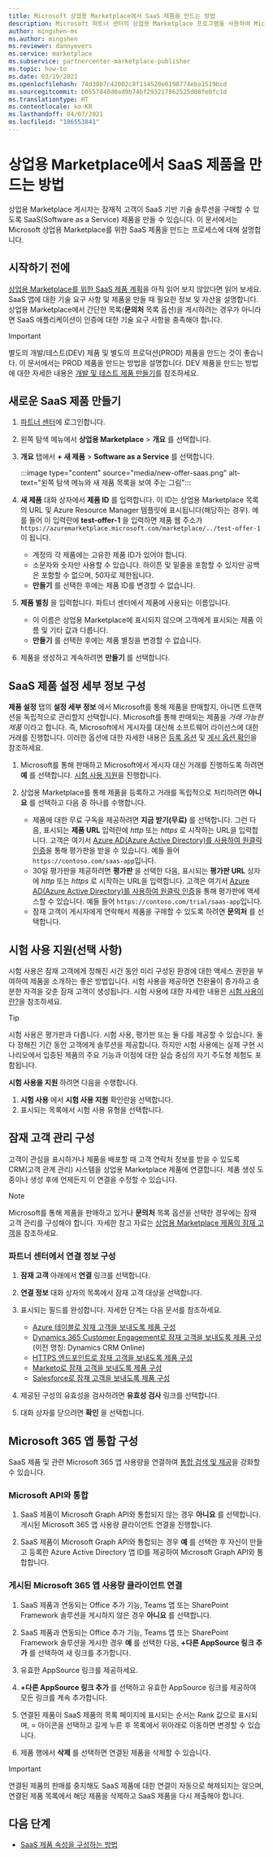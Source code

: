 ```yaml
---
title: Microsoft 상업용 Marketplace에서 SaaS 제품을 만드는 방법
description: Microsoft 파트너 센터의 상업용 Marketplace 프로그램을 사용하여 Microsoft AppSource, Azure Marketplace 또는 CSP(클라우드 솔루션 공급자) 프로그램을 통해 등록 또는 판매할 새 SaaS(Software as a Service) 제품을 만드는 방법을 알아봅니다.
author: mingshen-ms
ms.author: mingshen
ms.reviewer: dannyevers
ms.service: marketplace
ms.subservice: partnercenter-marketplace-publisher
ms.topic: how-to
ms.date: 03/19/2021
ms.openlocfilehash: 74d30b7c42002c8f134520e0198774eba1519bcd
ms.sourcegitcommit: b0557848d0ad9b74bf293217862525d08fe0fc1d
ms.translationtype: HT
ms.contentlocale: ko-KR
ms.lasthandoff: 04/07/2021
ms.locfileid: "106553841"
---
```

# <a name="how-to-create-a-saas-offer-in-the-commercial-marketplace"></a>상업용 Marketplace에서 SaaS 제품을 만드는 방법

상업용 Marketplace 게시자는 잠재적 고객이 SaaS 기반 기술 솔루션을 구매할 수 있도록 SaaS(Software as a Service) 제품을 만들 수 있습니다. 이 문서에서는 Microsoft 상업용 Marketplace를 위한 SaaS 제품을 만드는 프로세스에 대해 설명합니다.

## <a name="before-you-begin"></a>시작하기 전에

[상업용 Marketplace를 위한 SaaS 제품 계획](plan-saas-offer.md)을 아직 읽어 보지 않았다면 읽어 보세요. SaaS 앱에 대한 기술 요구 사항 및 제품을 만들 때 필요한 정보 및 자산을 설명합니다. 상업용 Marketplace에서 간단한 목록(**문의처** 목록 옵션)을 게시하려는 경우가 아니라면 SaaS 애플리케이션이 인증에 대한 기술 요구 사항을 충족해야 합니다.

> [!IMPORTANT]
> 별도의 개발/테스트(DEV) 제품 및 별도의 프로덕션(PROD) 제품을 만드는 것이 좋습니다. 이 문서에서는 PROD 제품을 만드는 방법을 설명합니다. DEV 제품을 만드는 방법에 대한 자세한 내용은 [개발 및 테스트 제품 만들기](create-saas-dev-test-offer.md)를 참조하세요.

## <a name="create-a-new-saas-offer"></a>새로운 SaaS 제품 만들기

1. [파트너 센터](https://partner.microsoft.com/dashboard/home)에 로그인합니다.
1. 왼쪽 탐색 메뉴에서 **상업용 Marketplace** > **개요** 를 선택합니다.
1. **개요** 탭에서 **+ 새 제품** > **Software as a Service** 를 선택합니다.

   :::image type="content" source="media/new-offer-saas.png" alt-text="왼쪽 탐색 메뉴와 새 제품 목록을 보여 주는 그림":::

1. **새 제품** 대화 상자에서 **제품 ID** 를 입력합니다. 이 ID는 상업용 Marketplace 목록의 URL 및 Azure Resource Manager 템플릿에 표시됩니다(해당하는 경우). 예를 들어 이 입력란에 **test-offer-1** 을 입력하면 제품 웹 주소가 `https://azuremarketplace.microsoft.com/marketplace/../test-offer-1`이 됩니다.
   + 계정의 각 제품에는 고유한 제품 ID가 있어야 합니다.
   + 소문자와 숫자만 사용할 수 있습니다. 하이픈 및 밑줄을 포함할 수 있지만 공백은 포함할 수 없으며, 50자로 제한됩니다.
   + **만들기** 를 선택한 후에는 제품 ID를 변경할 수 없습니다.

1. **제품 별칭** 을 입력합니다. 파트너 센터에서 제품에 사용되는 이름입니다.

   + 이 이름은 상업용 Marketplace에 표시되지 않으며 고객에게 표시되는 제품 이름 및 기타 값과 다릅니다.
   + **만들기** 를 선택한 후에는 제품 별칭을 변경할 수 없습니다.
1. 제품을 생성하고 계속하려면 **만들기** 를 선택합니다.

## <a name="configure-your-saas-offer-setup-details"></a>SaaS 제품 설정 세부 정보 구성

**제품 설정** 탭의 **설정 세부 정보** 에서 Microsoft를 통해 제품을 판매할지, 아니면 트랜잭션을 독립적으로 관리할지 선택합니다. Microsoft를 통해 판매되는 제품을 _거래 가능한 제품_ 이라고 합니다. 즉, Microsoft에서 게시자를 대신해 소프트웨어 라이선스에 대한 거래를 진행합니다. 이러한 옵션에 대한 자세한 내용은 [등록 옵션](plan-saas-offer.md#listing-options) 및 [게시 옵션 확인](determine-your-listing-type.md)을 참조하세요.

1. Microsoft를 통해 판매하고 Microsoft에서 게시자 대신 거래를 진행하도록 하려면 **예** 를 선택합니다. [시험 사용 지원](#enable-a-test-drive-optional)을 진행합니다.

1. 상업용 Marketplace를 통해 제품을 등록하고 거래를 독립적으로 처리하려면 **아니요** 를 선택하고 다음 중 하나를 수행합니다.
   + 제품에 대한 무료 구독을 제공하려면 **지금 받기(무료)** 를 선택합니다. 그런 다음, 표시되는 **제품 URL** 입력란에 *http* 또는 *https* 로 시작하는 URL을 입력합니다. 고객은 여기서 [Azure AD(Azure Active Directory)를 사용하여 원클릭 인증](azure-ad-saas.md)을 통해 평가판을 받을 수 있습니다. 예들 들어 `https://contoso.com/saas-app`입니다.
   + 30일 평가판을 제공하려면 **평가판** 을 선택한 다음, 표시되는 **평가판 URL** 상자에 *http* 또는 *https* 로 시작하는 URL을 입력합니다. 고객은 여기서 [Azure AD(Azure Active Directory)를 사용하여 원클릭 인증](azure-ad-saas.md)을 통해 평가판에 액세스할 수 있습니다. 예들 들어 `https://contoso.com/trial/saas-app`입니다.
   + 잠재 고객이 게시자에게 연락해서 제품을 구매할 수 있도록 하려면 **문의처** 를 선택합니다.

## <a name="enable-a-test-drive-optional"></a>시험 사용 지원(선택 사항)

시험 사용은 잠재 고객에게 정해진 시간 동안 미리 구성된 환경에 대한 액세스 권한을 부여하여 제품을 소개하는 좋은 방법입니다. 시험 사용을 제공하면 전환율이 증가하고 충분한 자격을 갖춘 잠재 고객이 생성됩니다. 시험 사용에 대한 자세한 내용은 [시험 사용이란?](./what-is-test-drive.md)을 참조하세요.

> [!TIP]
> 시험 사용은 평가판과 다릅니다. 시험 사용, 평가판 또는 둘 다를 제공할 수 있습니다. 둘 다 정해진 기간 동안 고객에게 솔루션을 제공합니다. 하지만 시험 사용에는 실제 구현 시나리오에서 입증된 제품의 주요 기능과 이점에 대한 실습 중심의 자기 주도형 체험도 포함됩니다.

**시험 사용을 지원** 하려면 다음을 수행합니다.
1.  **시험 사용** 에서 **시험 사용 지원** 확인란을 선택합니다.
1.  표시되는 목록에서 시험 사용 유형을 선택합니다.

## <a name="configure-lead-management"></a>잠재 고객 관리 구성

고객이 관심을 표시하거나 제품을 배포할 때 고객 연락처 정보를 받을 수 있도록 CRM(고객 관계 관리) 시스템을 상업용 Marketplace 제품에 연결합니다. 제품 생성 도중이나 생성 후에 언제든지 이 연결을 수정할 수 있습니다.

> [!NOTE]
> Microsoft를 통해 제품을 판매하고 있거나 **문의처** 목록 옵션을 선택한 경우에는 잠재 고객 관리를 구성해야 합니다. 자세한 참고 자료는 [상업용 Marketplace 제품의 잠재 고객](partner-center-portal/commercial-marketplace-get-customer-leads.md)을 참조하세요.

### <a name="configure-the-connection-details-in-partner-center"></a>파트너 센터에서 연결 정보 구성

1.  **잠재 고객** 아래에서 **연결** 링크를 선택합니다.
1. **연결 정보** 대화 상자의 목록에서 잠재 고객 대상을 선택합니다.
1. 표시되는 필드를 완성합니다. 자세한 단계는 다음 문서를 참조하세요.

   - [Azure 테이블로 잠재 고객을 보내도록 제품 구성](./partner-center-portal/commercial-marketplace-lead-management-instructions-azure-table.md#configure-your-offer-to-send-leads-to-the-azure-table)
   - [Dynamics 365 Customer Engagement로 잠재 고객을 보내도록 제품 구성](./partner-center-portal/commercial-marketplace-lead-management-instructions-dynamics.md#configure-your-offer-to-send-leads-to-dynamics-365-customer-engagement)(이전 명칭: Dynamics CRM Online)
   - [HTTPS 엔드포인트로 잠재 고객을 보내도록 제품 구성](./partner-center-portal/commercial-marketplace-lead-management-instructions-https.md#configure-your-offer-to-send-leads-to-the-https-endpoint)
   - [Marketo로 잠재 고객을 보내도록 제품 구성](./partner-center-portal/commercial-marketplace-lead-management-instructions-marketo.md#configure-your-offer-to-send-leads-to-marketo)
   - [Salesforce로 잠재 고객을 보내도록 제품 구성](./partner-center-portal/commercial-marketplace-lead-management-instructions-salesforce.md#configure-your-offer-to-send-leads-to-salesforce)

1. 제공된 구성의 유효성을 검사하려면 **유효성 검사** 링크를 선택합니다.
1. 대화 상자를 닫으려면 **확인** 을 선택합니다.

## <a name="configure-microsoft-365-app-integration"></a>Microsoft 365 앱 통합 구성

SaaS 제품 및 관련 Microsoft 365 앱 사용량을 연결하여 [통합 검색 및 제공](./plan-SaaS-offer.md)을 강화할 수 있습니다.

### <a name="integrate-with-microsoft-api"></a>Microsoft API와 통합

1. SaaS 제품이 Microsoft Graph API와 통합되지 않는 경우 **아니요** 를 선택합니다. 게시된 Microsoft 365 앱 사용량 클라이언트 연결을 진행합니다.  

1. SaaS 제품이 Microsoft Graph API와 통합되는 경우 **예** 를 선택한 후 자신이 만들고 등록한 Azure Active Directory 앱 ID를 제공하여 Microsoft Graph API와 통합합니다. 

### <a name="link-published-microsoft-365-app-consumption-clients"></a>게시된 Microsoft 365 앱 사용량 클라이언트 연결

1. SaaS 제품과 연동되는 Office 추가 기능, Teams 앱 또는 SharePoint Framework 솔루션을 게시하지 않은 경우 **아니요** 를 선택합니다.

1. SaaS 제품과 연동되는 Office 추가 기능, Teams 앱 또는 SharePoint Framework 솔루션을 게시한 경우 **예** 를 선택한 다음, **+다른 AppSource 링크 추가** 를 선택하여 새 링크를 추가합니다.  

1. 유효한 AppSource 링크를 제공하세요.

1. **+다른 AppSource 링크 추가** 를 선택하고 유효한 AppSource 링크를 제공하여 모든 링크를 계속 추가합니다.  

1. 연결된 제품이 SaaS 제품의 목록 페이지에 표시되는 순서는 Rank 값으로 표시되며, = 아이콘을 선택하고 길게 누른 후 목록에서 위아래로 이동하면 변경할 수 있습니다. 

1. 제품 행에서 **삭제** 를 선택하면 연결된 제품을 삭제할 수 있습니다.  


> [!IMPORTANT]
> 연결된 제품의 판매를 중지해도 SaaS 제품에 대한 연결이 자동으로 해제되지는 않으며, 연결된 제품 목록에서 해당 제품을 삭제하고 SaaS 제품을 다시 제출해야 합니다.  

 

## <a name="next-steps"></a>다음 단계

- [SaaS 제품 속성을 구성하는 방법](create-new-saas-offer-properties.md)